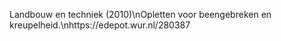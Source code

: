 Landbouw en techniek (2010)\nOpletten voor beengebreken en kreupelheid.\nhttps://edepot.wur.nl/280387